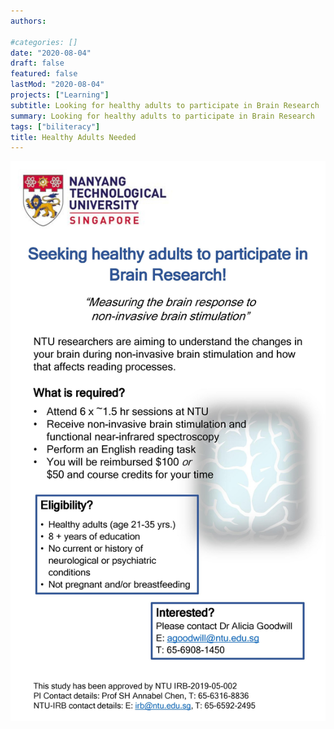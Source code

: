 ```yaml
---
authors:

#categories: []
date: "2020-08-04"
draft: false
featured: false
lastMod: "2020-08-04"
projects: ["Learning"]
subtitle: Looking for healthy adults to participate in Brain Research
summary: Looking for healthy adults to participate in Brain Research
tags: ["biliteracy"]
title: Healthy Adults Needed
---
```




![png](./fNIRS-tDCS-poster.jpg)

